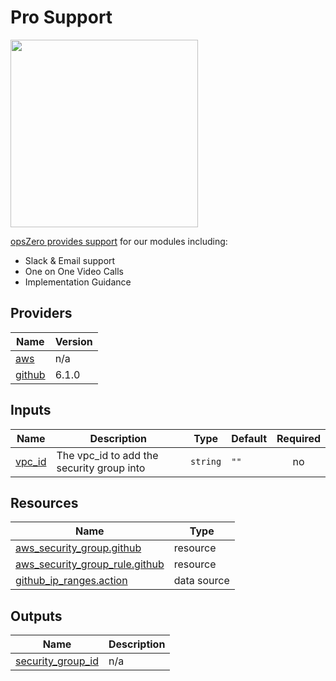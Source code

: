 <!-- BEGIN_TF_DOCS -->

# Pro Support

<a href="https://www.opszero.com"><img src="https://media.opszero.com/insights/brands/logo/2023/04/26/02/04/12/opsZero_logo.svg" width="300px"/></a>

[opsZero provides support](https://www.opszero.com/devops) for our modules including:

-   Slack & Email support
-   One on One Video Calls
-   Implementation Guidance
## Providers

| Name | Version |
|------|---------|
| <a name="provider_aws"></a> [aws](#provider\_aws) | n/a |
| <a name="provider_github"></a> [github](#provider\_github) | 6.1.0 |
## Inputs

| Name | Description | Type | Default | Required |
|------|-------------|------|---------|:--------:|
| <a name="input_vpc_id"></a> [vpc\_id](#input\_vpc\_id) | The vpc\_id to add the security group into | `string` | `""` | no |
## Resources

| Name | Type |
|------|------|
| [aws_security_group.github](https://registry.terraform.io/providers/hashicorp/aws/latest/docs/resources/security_group) | resource |
| [aws_security_group_rule.github](https://registry.terraform.io/providers/hashicorp/aws/latest/docs/resources/security_group_rule) | resource |
| [github_ip_ranges.action](https://registry.terraform.io/providers/integrations/github/6.1.0/docs/data-sources/ip_ranges) | data source |
## Outputs

| Name | Description |
|------|-------------|
| <a name="output_security_group_id"></a> [security\_group\_id](#output\_security\_group\_id) | n/a |
<!-- END_TF_DOCS -->